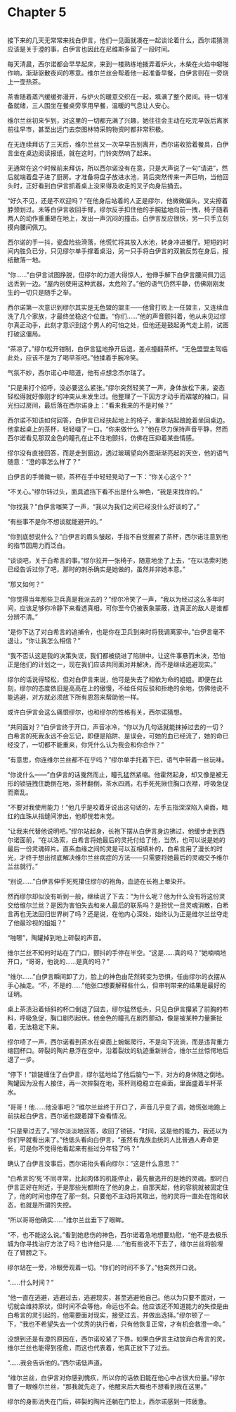 # Chapter 5

<br>
接下来的几天无常常来找白伊言，他们一见面就凑在一起谈论着什么，西尔诺猜测应该是关于澄的事，白伊言也因此在尼维斯多留了一段时间。

每天清晨，西尔诺都会早早起床，来到一楼熟练地拨弄着炉火，木柴在火焰中噼啪作响，渐渐驱散夜间的寒意。维尔兰丝会帮着他一起准备早餐，白伊言则在一旁烧上一壶热茶。

茶香随着蒸汽缓缓弥漫开，与炉火的暖意交织在一起，填满了整个房间。待一切准备就绪，三人围坐在餐桌旁享用早餐，温暖的气息让人安心。

维尔兰丝初来乍到，对这里的一切都充满了兴趣，她往往会主动在吃完早饭后离家前往早市，甚至出远门去奈图林特采购物资时都非常积极。

在无连续拜访了三天后，维尔兰丝又一次早早告别离开，西尔诺收拾着餐具，白伊言坐在桌边阅读报纸，就在这时，门铃突然响了起来。

无通常在这个时候前来拜访，所以西尔诺没有在意，只是大声说了一句“请进”，然后就端着盘子进了厨房。才准备将盘子放进水池，背后突然传来一声巨响，当他回头时，正好看到白伊言抓着桌上没来得及收走的叉子向身后捅去。

“好久不见，还是不欢迎吗？”在他身后站着的人正是缪尔，他微微偏头，叉尖擦着脖颈划过。未等白伊言收回手臂，缪尔反手扣住他的手腕猛地向前一拽，椅子随着两人的动作重重砸在地上，发出一声沉闷的撞击。白伊言反应很快，另一只手立刻摸向腰间佩刀。

西尔诺的手一抖，瓷盘险些滑落，他慌忙将其放入水池，转身冲进餐厅。短短的时间内胜负已分，只见缪尔单手撑着桌沿，另一只手将白伊言的双腕反剪在身后，报纸散落一地。

“你……”白伊言试图挣脱，但缪尔的力道大得惊人，他伸手解下白伊言腰间佩刀远远丢到一边。“屋内别使用这种武器，太危险了。”他的语气仍然平静，仿佛刚刚发生的一切只是随手之举。

西尔诺第一次意识到缪尔其实是无色盟的盟主——他曾打败上一任盟主，又连续血洗了几个家族，才最终坐稳这个位置。“你们……”他的声音颤抖着，他从未见过缪尔真正动手，此刻才意识到这个男人的可怕之处，但他还是鼓起勇气走上前，试图打破这僵局。

“茶凉了。”缪尔松开钳制，白伊言猛地挣开后退，差点撞翻茶杯。“无色盟盟主驾临此处，应该不是为了喝早茶吧。”他揉着手腕冷笑。

气氛不妙，西尔诺心中暗道，他有点想念杰尔瑞了。

“只是来打个招呼，没必要这么紧张。”缪尔突然轻笑了一声，身体放松下来，姿态轻松得就好像刚才的冲突从未发生过。他整理了一下因方才动手而褶皱的袖口，目光扫过房间，最后落在西尔诺身上：“看来我来的不是时候？”

西尔诺不知该如何回答，白伊言已经扶起地上的椅子，重新站起踉跄着坐回桌边。他拿起桌上的茶杯，轻轻啜了一口。“你来做什么？”他在尽力保持声音平静，然而西尔诺看见那双金色的瞳孔在止不住地颤抖，仿佛在压抑着某些情感。

缪尔没有直接回答，而是走到窗边，透过玻璃望向外面渐渐亮起的天空，他的语气随意：“澄的事怎么样了？”

白伊言的手微微一顿，茶杯在手中轻轻晃动了一下：“你关心这个？”

“不关心。”缪尔转过头，面具遮挡下看不出是什么神色，“我是来找你的。”

“你找我？”白伊言嗤笑了一声，“我以为我们之间已经没什么好谈的了。”

“有些事不是你不想谈就能避开的。”

“你到底想说什么？”白伊言的眉头皱起，手指不自觉握紧了茶杯，西尔诺注意到他的指节因用力而泛白。

“谈谈吧，关于白希言的事。”缪尔拉开一张椅子，随意地坐了上去，“在以洛索时她已经告诉过你了吧，那时的刺杀确实是她做的，虽然并非她本意。”

“那又如何？”

“你觉得当年那些卫兵真是我派去的？”缪尔冷笑了一声，“我以为经过这么多年时间，应该足够你冷静下来看透真相，可你至今仍被表象蒙蔽，连真正的敌人是谁都分辨不清。”

“是你下达了对白希言的追捕令，也是你在卫兵到来时将我调离家中。”白伊言毫不退让，“你让我怎么相信？”

“我不否认这是我的决策失误，我们都被绕进了陷阱中。让这件事悬而未决，恐怕正是他们的计划之一，现在我们应该共同面对并解决，而不是继续逃避现实。”

缪尔的话说得轻松，但对白伊言来说，他可是失去了相依为命的姐姐。即便在此刻，缪尔的态度依旧是高高在上的傲慢，不给任何反驳和拒绝的余地，仿佛他说不能逃避，对方就必须放下所有恩怨来帮助他一样。

或许白伊言会这么痛恨缪尔，也和缪尔的性格有关，西尔诺猜想。

“共同面对？”白伊言终于开口，声音冰冷，“你以为几句话就能抹掉过去的一切？白希言的死我永远不会忘记，即便是陷阱、是误会，可她的血已经流了，她的命已经没了，一切都不能重来，你凭什么认为我会和你合作？”

“有意思，你连维尔兰丝都不在乎吗？”缪尔单手托着下巴，语气中带着一丝玩味。

“你说什么——”白伊言的话戛然而止，瞳孔猛然紧缩。他霍然起身，却又像是被无形的锁链拽住跪倒在地，茶杯翻倒，茶水四溅，右手死死揪住胸口衣襟，呼吸急促而紊乱。

“不要对我使用能力！”他几乎是咬着牙说出这句话的，左手五指深深陷入桌面，暗红的血珠从指缝间渗出，他却恍若未觉。

“让我来代替他说明吧。”缪尔站起身，长袍下摆从白伊言身边拂过，他缓步走到西尔诺面前，“在以洛索，白希言将她最后的灵托付给了他，当然，也可以说是她的最后一份灵魂碎片。直系血缘之间的灵是可以互相填补的，白希言用了漫长的时光，才终于想出彻底解决维尔兰丝病症的方法——只需要将她最后的灵魂交予维尔兰丝就行。”

“别说……”白伊言伸手死死攥住缪尔的袍角，血迹在长袍上晕染开。

然而缪尔却似没有听到一般，继续说了下去：“为什么呢？他为什么没有将这份灵交给维尔兰丝？是因为害怕失去和亲人最后的联系吗？是担忧一旦灵魂消散，白希言再也无法回归世界树了吗？还是说，在他内心深处，始终认为正是维尔兰丝夺走了他最珍视的姐姐？”

“啪嚓”，陶罐掉到地上碎裂的声音。

维尔兰丝不知何时站在了门口，颤抖的手停在半空。“这是……真的吗？”她喃喃地开口，“哥哥，他说的……是真的吗？”

“维尔……”白伊言瞬间卸了力，脸上的神色由茫然转变为恐惧，任由缪尔的衣摆从手心抽走。“不，不是的……”他张口想要解释些什么，但审判带来的结果是最好的证明。

桌上茶渍沿着倾斜的杯口倒退了回去，缪尔猛然低头，只见白伊言攥紧了前胸的布料，呼吸急促，胸口剧烈起伏。他金色的瞳孔在剧烈颤动，像是被某种力量撕扯着，无法稳定下来。

缪尔啧了一声，西尔诺看到茶水在桌面上蜿蜒爬行，不是向下流淌，而是违背重力缩回杯口。碎裂的陶片悬浮在空中，沿着裂纹的轨迹重新拼合，维尔兰丝惊愕地后退了一步。

“停下！”锁链缠住了白伊言，缪尔猛地给了他后脑勺一下，对方的身体随之倒地。陶罐因为没有人接住，再一次摔裂在地，茶杯则稳稳立在桌面，里面盛着半杯茶水。

“哥哥！他……他没事吧？”维尔兰丝终于开口了，声音几乎变了调，她慌张地跑上前扶起白伊言，西尔诺也跟着蹲下查看情况。

“只是晕过去了。”缪尔淡淡地回答，收回了锁链，“时间，这是他的能力，我还以为你们早就看出来了。”他低头看向白伊言，“虽然有鬼族血统的人比普通人寿命更长，可是你不觉得他看起来有些过分年轻了吗？”

确认了白伊言没事后，西尔诺抬头看向缪尔：“这是什么意思？”

“白希言的‘死’不同寻常，比起肉体的机能停止，最先散逸开的是她的灵魂。那时白伊言正好在附近，于是那些光都附在了他的身上，自那天起，他的容貌就被固定住了，他的时间也停在了那一刻。只要他不主动将其取出，他的灵将一直处在饱和状态，也就是所谓的失控。

“所以哥哥他确实……”维尔兰丝垂下了眼眸。

“不，也不能这么说。”看到她悲伤的神色，西尔诺着急地想要劝慰，“他不是去极乐城为你寻找治疗方法了吗？也许他只是……”他有些说不下去了，维尔兰丝将脸埋在了臂膀之下。

缪尔站在一旁，冷眼旁观着一切。“你们的时间不多了。”他突然开口说。

“……什么时间？”

“他一直在逃避，逃避过去，逃避现实，甚至逃避他自己。他以为只要不面对，一切就会维持原状，但时间不会等他，命运也不会。他应该还不知道能力的失控是由白希言的灵引起的，他需要面对现实，接受过去，并做出选择。”缪尔顿了一下，“我也不希望失去一个优秀的执行者，只有他恢复正常，才有机会救澄一命。”

没想到还是有澄的原因在，西尔诺咬紧了下唇。如果白伊言主动放弃白希言的灵，维尔兰丝也能得到痊愈，而这也代表着，他真正放下了过去。

“……我会告诉他的。”西尔诺低声道。

“维尔兰丝，白伊言对你感到愧疚，所以你的话依旧能在他心中占很大份量。”缪尔瞥了一眼维尔兰丝，“那我就先走了，他醒来后大概也不想看到我在这里。”

缪尔的身影消失在门后，碎裂的陶片还躺在门垫上，西尔诺感到一阵疲惫。
